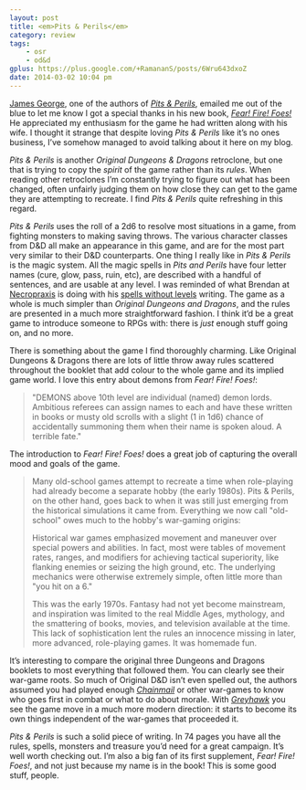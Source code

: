 ```yaml
---
layout: post
title: <em>Pits & Perils</em>
category: review
tags:
    - osr
    - od&d
gplus: https://plus.google.com/+RamananS/posts/6Wru643dxoZ
date: 2014-03-02 10:04 pm
---
```


[James George][1], one of the authors of [_Pits & Perils_][2], emailed me out of the blue to let me know I got a special thanks in his new book, [_Fear! Fire! Foes!_][3] He appreciated my enthusiasm for the game he had written along with his wife. I thought it strange that despite loving _Pits & Perils_ like it’s no ones business, I’ve somehow managed to avoid talking about it here on my blog.

_Pits & Perils_ is another _Original Dungeons & Dragons_ retroclone, but one that is trying to copy the _spirit_ of the game rather than its _rules_. When reading other retroclones I’m constantly trying to figure out what has been changed, often unfairly judging them on how close they can get to the game they are attempting to recreate. I find _Pits & Perils_ quite refreshing in this regard.

_Pits & Perils_ uses the roll of a 2d6 to resolve most situations in a game, from fighting monsters to making saving throws. The various character classes from D&D all make an appearance in this game, and are for the most part very similar to their D&D counterparts. One thing I really like in *Pits & Perils* is the magic system. All the magic spells in *Pits and Perils* have four letter names (cure, glow, pass, ruin, etc), are described with a handful of sentences, and are usable at any level. I was reminded of what Brendan at [Necropraxis][4] is doing with his [spells without levels][5] writing. The game as a whole is much simpler than _Original Dungeons and Dragons_, and the rules are presented in a much more straightforward fashion. I think it’d be a great game to introduce someone to RPGs with: there is *just* enough stuff going on, and no more.

There is something about the game I find thoroughly charming. Like Original Dungeons & Dragons there are lots of little throw away rules scattered throughout the booklet that add colour to the whole game and its implied game world. I love this entry about demons from _Fear! Fire! Foes!_:

> "DEMONS above 10th level are individual (named) demon lords. Ambitious referees can assign names to each and have these written in books or musty old scrolls with a slight (1 in 1d6) chance of accidentally summoning them when their name is spoken aloud. A terrible fate."﻿

The introduction to _Fear! Fire! Foes!_ does a great job of capturing the overall mood and goals of the game.

> Many old-school games attempt to recreate a time when role-playing had already become a separate hobby (the early 1980s). Pits & Perils, on the other hand, goes back to when it was still just emerging from the historical simulations it came from. Everything we now call "old-school" owes much to the hobby's war-gaming origins:
>
> Historical war games emphasized movement and maneuver over special powers and abilities. In fact, most were tables of movement rates, ranges, and modifiers for achieving tactical superiority, like flanking enemies or seizing the high ground, etc. The underlying mechanics were otherwise extremely simple, often little more than "you hit on a 6."
>
> This was the early 1970s. Fantasy had not yet become mainstream, and inspiration was limited to the real Middle Ages, mythology, and the smattering of books, movies, and television available at the time. This lack of sophistication lent the rules an innocence missing in later, more advanced, role-playing games. It was homemade fun.

It’s interesting to compare the original three Dungeons and Dragons booklets to most everything that followed them. You can clearly see their war-game roots. So much of Original D&D isn’t even spelled out, the authors assumed you had played enough [_Chainmail_][6] or other war-games to know who goes first in combat or what to do about morale. With [_Greyhawk_][7] you see the game move in a much more modern direction: it starts to become its own things independent of the war-games that proceeded it.

_Pits & Perils_ is such a solid piece of writing. In 74 pages you have all the rules, spells, monsters and treasure you’d need for a great campaign. It’s well worth checking out. I’m also a big fan of its first supplement, _Fear! Fire! Foes!_, and not just because my name is in the book! This is some good stuff, people.

[1]: http://www.oldehouserules.com/
[2]: http://rpg.drivethrustuff.com/product/121442/Pits-%26-Perils
[3]: http://rpg.drivethrustuff.com/product/126528/Fear-Fire-Foes
[4]: http://necropraxis.com
[5]: http://www.necropraxis.com/2013/09/22/spells-without-levels/
[6]: http://en.wikipedia.org/wiki/Chainmail_(game)
[7]: http://en.wikipedia.org/wiki/Greyhawk_(supplement)
